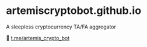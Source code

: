# artemiscryptobot.github.io
A sleepless cryptocurrency TA/FA aggregator

💬 [t.me/artemis_crypto_bot](t.me/artemis_crypto_bot)
